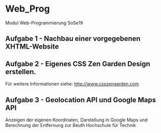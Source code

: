 # Web_Prog

Modul Web-Programmierung SoSe19

## Aufgabe 1 - Nachbau einer vorgegebenen XHTML-Website

## Aufgabe 2 - Eigenes CSS Zen Garden Design erstellen.
Für weitere Informationen siehe: http://www.csszengarden.com

## Aufgabe 3 - Geolocation API und Google Maps API
Anzeigen der eigenen Koordinaten, Darstellung in Google Maps und
Berechnung der Entfernung zur Beuth Hochschule für Technik
